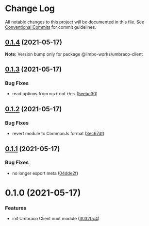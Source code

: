 # Change Log

All notable changes to this project will be documented in this file.
See [Conventional Commits](https://conventionalcommits.org) for commit guidelines.

## [0.1.4](https://github.com/limbo-works/limbo-frontend/compare/@limbo-works/umbraco-client@0.1.3...@limbo-works/umbraco-client@0.1.4) (2021-05-17)

**Note:** Version bump only for package @limbo-works/umbraco-client





## [0.1.3](https://github.com/limbo-works/limbo-frontend/compare/@limbo-works/umbraco-client@0.1.2...@limbo-works/umbraco-client@0.1.3) (2021-05-17)


### Bug Fixes

* read options from `nuxt` not `this` ([5eebc30](https://github.com/limbo-works/limbo-frontend/commit/5eebc3094e55dff2cbf8f0c750942ab4ff172834))





## [0.1.2](https://github.com/limbo-works/limbo-frontend/compare/@limbo-works/umbraco-client@0.1.1...@limbo-works/umbraco-client@0.1.2) (2021-05-17)


### Bug Fixes

* revert module to CommonJs format ([3ec67df](https://github.com/limbo-works/limbo-frontend/commit/3ec67df12c447068f1815d7e61259cac3184720d))





## [0.1.1](https://github.com/limbo-works/limbo-frontend/compare/@limbo-works/umbraco-client@0.1.0...@limbo-works/umbraco-client@0.1.1) (2021-05-17)


### Bug Fixes

* no longer export meta ([04dde2f](https://github.com/limbo-works/limbo-frontend/commit/04dde2fd94c19f7d1c87fe09e7bb237d380cdb61))





# 0.1.0 (2021-05-17)


### Features

* init Umbraco Client nuxt module ([30320c4](https://github.com/limbo-works/limbo-frontend/commit/30320c4d836168c3fa0cd7cac32ae5d2782bb52c))
